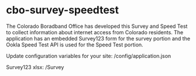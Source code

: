 # cbo-survey-speedtest

The Colorado Boradband Office has developed this Survey and Speed Test to collect information about internet access from Colorado residents.  The application has an embedded Survey123 form for the survey portion and the Ookla Speed Test API is used for the Speed Test portion.

Update configuration variables for your site:
/config/application.json

Survey123 xlsx:
/Survey

